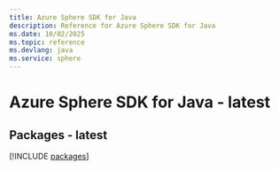 ```yaml
---
title: Azure Sphere SDK for Java
description: Reference for Azure Sphere SDK for Java
ms.date: 10/02/2025
ms.topic: reference
ms.devlang: java
ms.service: sphere
---
```

# Azure Sphere SDK for Java - latest
## Packages - latest
[!INCLUDE [packages](sphere-index.md)]